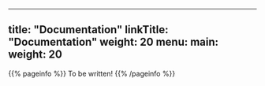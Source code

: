 
---
title: "Documentation"
linkTitle: "Documentation"
weight: 20
menu:
  main:
    weight: 20
---

{{% pageinfo %}}
To be written!
{{% /pageinfo %}}

